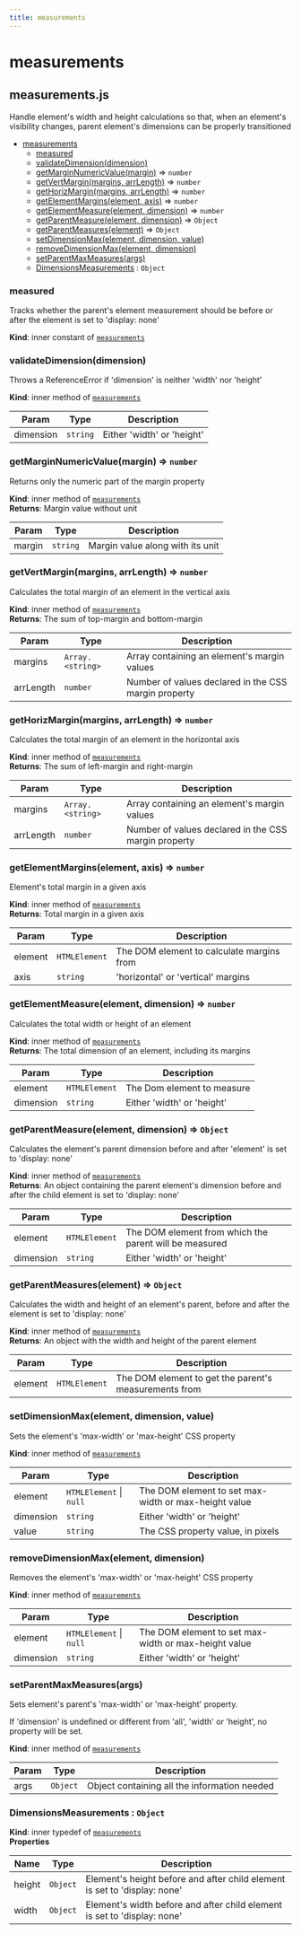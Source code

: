 ```yaml
---
title: measurements
---
```


# measurements

## measurements.js

Handle element's width and height calculations
so that, when an element's visibility changes,
parent element's dimensions can be properly transitioned

- [measurements](#measurements)
  - [measured](#measured)
  - [validateDimension(dimension)](#validatedimension-dimension)
  - [getMarginNumericValue(margin)](#getmarginnumericvalue-margin) ⇒ <code>number</code>
  - [getVertMargin(margins, arrLength)](#getvertmargin-margins-arrlength) ⇒ <code>number</code>
  - [getHorizMargin(margins, arrLength)](#gethorizmargin-margins-arrlength) ⇒ <code>number</code>
  - [getElementMargins(element, axis)](#getelementmargins-element-axis) ⇒ <code>number</code>
  - [getElementMeasure(element, dimension)](#getelementmeasure-element-dimension) ⇒ <code>number</code>
  - [getParentMeasure(element, dimension)](#getparentmeasure-element-dimension) ⇒ <code>Object</code>
  - [getParentMeasures(element)](#getparentmeasures-element) ⇒ <code>Object</code>
  - [setDimensionMax(element, dimension, value)](#setdimensionmax-element-dimension-value)
  - [removeDimensionMax(element, dimension)](#removedimensionmax-element-dimension)
  - [setParentMaxMeasures(args)](#setparentmaxmeasures-args)
  - [DimensionsMeasurements](#dimensionsmeasurements) : <code>Object</code>

### measured

Tracks whether the parent's element measurement should be before or after the element is set to 'display: none'

**Kind**: inner constant of [<code>measurements</code>](#measurements)

### validateDimension(dimension)

Throws a ReferenceError if 'dimension' is neither 'width' nor 'height'

**Kind**: inner method of [<code>measurements</code>](#measurements)

| Param     | Type                | Description                |
| --------- | ------------------- | -------------------------- |
| dimension | <code>string</code> | Either 'width' or 'height' |

### getMarginNumericValue(margin) ⇒ <code>number</code>

Returns only the numeric part of the margin property

**Kind**: inner method of [<code>measurements</code>](#measurements)  
**Returns**: Margin value without unit

| Param  | Type                | Description                      |
| ------ | ------------------- | -------------------------------- |
| margin | <code>string</code> | Margin value along with its unit |

### getVertMargin(margins, arrLength) ⇒ <code>number</code>

Calculates the total margin of an element in the vertical axis

**Kind**: inner method of [<code>measurements</code>](#measurements)  
**Returns**: The sum of top-margin and bottom-margin

| Param     | Type                              | Description                                          |
| --------- | --------------------------------- | ---------------------------------------------------- |
| margins   | <code>Array.&lt;string&gt;</code> | Array containing an element's margin values          |
| arrLength | <code>number</code>               | Number of values declared in the CSS margin property |

### getHorizMargin(margins, arrLength) ⇒ <code>number</code>

Calculates the total margin of an element in the horizontal axis

**Kind**: inner method of [<code>measurements</code>](#measurements)  
**Returns**: The sum of left-margin and right-margin

| Param     | Type                              | Description                                          |
| --------- | --------------------------------- | ---------------------------------------------------- |
| margins   | <code>Array.&lt;string&gt;</code> | Array containing an element's margin values          |
| arrLength | <code>number</code>               | Number of values declared in the CSS margin property |

### getElementMargins(element, axis) ⇒ <code>number</code>

Element's total margin in a given axis

**Kind**: inner method of [<code>measurements</code>](#measurements)  
**Returns**: Total margin in a given axis

| Param   | Type                     | Description                               |
| ------- | ------------------------ | ----------------------------------------- |
| element | <code>HTMLElement</code> | The DOM element to calculate margins from |
| axis    | <code>string</code>      | 'horizontal' or 'vertical' margins        |

### getElementMeasure(element, dimension) ⇒ <code>number</code>

Calculates the total width or height of an element

**Kind**: inner method of [<code>measurements</code>](#measurements)  
**Returns**: The total dimension of an element, including its margins

| Param     | Type                     | Description                |
| --------- | ------------------------ | -------------------------- |
| element   | <code>HTMLElement</code> | The Dom element to measure |
| dimension | <code>string</code>      | Either 'width' or 'height' |

### getParentMeasure(element, dimension) ⇒ <code>Object</code>

Calculates the element's parent dimension before and after 'element' is set to 'display: none'

**Kind**: inner method of [<code>measurements</code>](#measurements)  
**Returns**: An object containing the parent element's dimension before and after the child element is set to 'display: none'

| Param     | Type                     | Description                                            |
| --------- | ------------------------ | ------------------------------------------------------ |
| element   | <code>HTMLElement</code> | The DOM element from which the parent will be measured |
| dimension | <code>string</code>      | Either 'width' or 'height'                             |

### getParentMeasures(element) ⇒ <code>Object</code>

Calculates the width and height of an element's parent,
before and after the element is set to 'display: none'

**Kind**: inner method of [<code>measurements</code>](#measurements)  
**Returns**: An object with the width and height of the parent element

| Param   | Type                     | Description                                           |
| ------- | ------------------------ | ----------------------------------------------------- |
| element | <code>HTMLElement</code> | The DOM element to get the parent's measurements from |

### setDimensionMax(element, dimension, value)

Sets the element's 'max-width' or 'max-height' CSS property

**Kind**: inner method of [<code>measurements</code>](#measurements)

| Param     | Type                                          | Description                                          |
| --------- | --------------------------------------------- | ---------------------------------------------------- |
| element   | <code>HTMLElement</code> \| <code>null</code> | The DOM element to set max-width or max-height value |
| dimension | <code>string</code>                           | Either 'width' or 'height'                           |
| value     | <code>string</code>                           | The CSS property value, in pixels                    |

### removeDimensionMax(element, dimension)

Removes the element's 'max-width' or 'max-height' CSS property

**Kind**: inner method of [<code>measurements</code>](#measurements)

| Param     | Type                                          | Description                                          |
| --------- | --------------------------------------------- | ---------------------------------------------------- |
| element   | <code>HTMLElement</code> \| <code>null</code> | The DOM element to set max-width or max-height value |
| dimension | <code>string</code>                           | Either 'width' or 'height'                           |

### setParentMaxMeasures(args)

Sets element's parent's 'max-width' or 'max-height' property.

If 'dimension' is undefined or different from 'all', 'width' or 'height',
no property will be set.

**Kind**: inner method of [<code>measurements</code>](#measurements)

| Param | Type                | Description                                  |
| ----- | ------------------- | -------------------------------------------- |
| args  | <code>Object</code> | Object containing all the information needed |

### DimensionsMeasurements : <code>Object</code>

**Kind**: inner typedef of [<code>measurements</code>](#measurements)  
**Properties**

| Name   | Type                | Description                                                               |
| ------ | ------------------- | ------------------------------------------------------------------------- |
| height | <code>Object</code> | Element's height before and after child element is set to 'display: none' |
| width  | <code>Object</code> | Element's width before and after child element is set to 'display: none'  |
